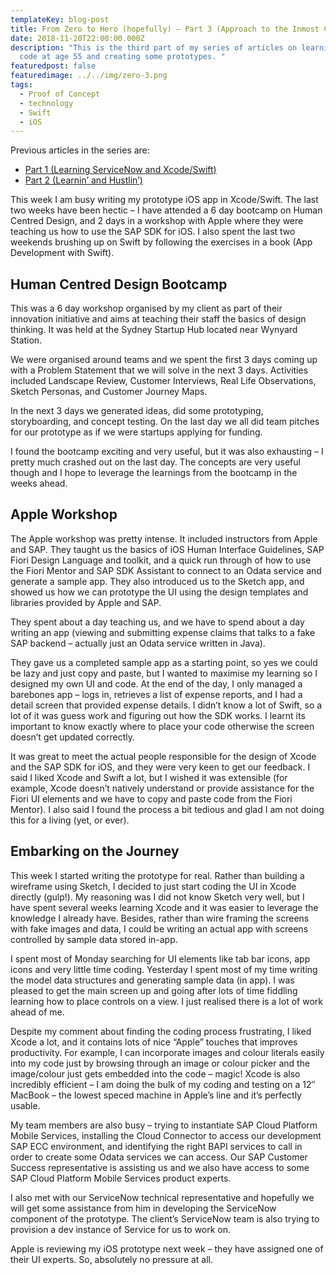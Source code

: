 ```yaml
---
templateKey: blog-post
title: From Zero to Hero (hopefully) – Part 3 (Approach to the Inmost Cave)
date: 2018-11-20T22:00:00.000Z
description: "This is the third part of my series of articles on learning to
  code at age 55 and creating some prototypes. "
featuredpost: false
featuredimage: ../../img/zero-3.png
tags:
  - Proof of Concept
  - technology
  - Swift
  - iOS
---
```

Previous articles in the series are:

* [Part 1 (Learning ServiceNow and Xcode/Swift)](/blog/2018-11-01-from-zero-to-hero-hopefully-–-part-1-learning-servicenow-and-xcode-swift/)
* [Part 2 (Learnin’ and Hustlin’)](/blog/2018-11-08-from-zero-to-hero-hopefully-–-part-2-learnin’%E2%80%8B-and-hustlin’%E2%80%8B/)

This week I am busy writing my prototype iOS app in Xcode/Swift. The last two weeks have been hectic – I have attended a 6 day bootcamp on Human Centred Design, and 2 days in a workshop with Apple where they were teaching us how to use the SAP SDK for iOS. I also spent the last two weekends brushing up on Swift by following the exercises in a book (App Development with Swift).

## Human Centred Design Bootcamp

This was a 6 day workshop organised by my client as part of their innovation initiative and aims at teaching their staff the basics of design thinking. It was held at the Sydney Startup Hub located near Wynyard Station.

We were organised around teams and we spent the first 3 days coming up with a Problem Statement that we will solve in the next 3 days. Activities included Landscape Review, Customer Interviews, Real Life Observations, Sketch Personas, and Customer Journey Maps.

In the next 3 days we generated ideas, did some prototyping, storyboarding, and concept testing. On the last day we all did team pitches for our prototype as if we were startups applying for funding.

I found the bootcamp exciting and very useful, but it was also exhausting – I pretty much crashed out on the last day. The concepts are very useful though and I hope to leverage the learnings from the bootcamp in the weeks ahead.

## Apple Workshop

The Apple workshop was pretty intense. It included instructors from Apple and SAP. They taught us the basics of iOS Human Interface Guidelines, SAP Fiori Design Language and toolkit, and a quick run through of how to use the Fiori Mentor and SAP SDK Assistant to connect to an Odata service and generate a sample app. They also introduced us to the Sketch app, and showed us how we can prototype the UI using the design templates and libraries provided by Apple and SAP.

They spent about a day teaching us, and we have to spend about a day writing an app (viewing and submitting expense claims that talks to a fake SAP backend – actually just an Odata service written in Java).

They gave us a completed sample app as a starting point, so yes we could be lazy and just copy and paste, but I wanted to maximise my learning so I designed my own UI and code. At the end of the day, I only managed a barebones app – logs in, retrieves a list of expense reports, and I had a detail screen that provided expense details. I didn’t know a lot of Swift, so a lot of it was guess work and figuring out how the SDK works. I learnt its important to know exactly where to place your code otherwise the screen doesn’t get updated correctly.

It was great to meet the actual people responsible for the design of Xcode and the SAP SDK for iOS, and they were very keen to get our feedback. I said I liked Xcode and Swift a lot, but I wished it was extensible (for example, Xcode doesn’t natively understand or provide assistance for the Fiori UI elements and we have to copy and paste code from the Fiori Mentor). I also said I found the process a bit tedious and glad I am not doing this for a living (yet, or ever).

## Embarking on the Journey

This week I started writing the prototype for real. Rather than building a wireframe using Sketch, I decided to just start coding the UI in Xcode directly (gulp!). My reasoning was I did not know Sketch very well, but I have spent several weeks learning Xcode and it was easier to leverage the knowledge I already have. Besides, rather than wire framing the screens with fake images and data, I could be writing an actual app with screens controlled by sample data stored in-app.

I spent most of Monday searching for UI elements like tab bar icons, app icons and very little time coding. Yesterday I spent most of my time writing the model data structures and generating sample data (in app). I was pleased to get the main screen up and going after lots of time fiddling learning how to place controls on a view. I just realised there is a lot of work ahead of me.

Despite my comment about finding the coding process frustrating, I liked Xcode a lot, and it contains lots of nice “Apple” touches that improves productivity. For example, I can incorporate images and colour literals easily into my code just by browsing through an image or colour picker and the image/colour just gets embedded into the code – magic! Xcode is also incredibly efficient – I am doing the bulk of my coding and testing on a 12″ MacBook – the lowest speced machine in Apple’s line and it’s perfectly usable.

My team members are also busy – trying to instantiate SAP Cloud Platform Mobile Services, installing the Cloud Connector to access our development SAP ECC environment, and identifying the right BAPI services to call in order to create some Odata services we can access. Our SAP Customer Success representative is assisting us and we also have access to some SAP Cloud Platform Mobile Services product experts.

I also met with our ServiceNow technical representative and hopefully we will get some assistance from him in developing the ServiceNow component of the prototype. The client’s ServiceNow team is also trying to provision a dev instance of Service for us to work on.

Apple is reviewing my iOS prototype next week – they have assigned one of their UI experts. So, absolutely no pressure at all.